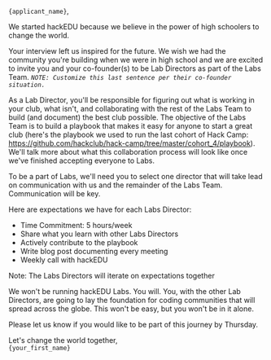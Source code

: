 `{applicant_name}`,

We started hackEDU because we believe in the power of high schoolers to change
the world.

Your interview left us inspired for the future. We wish we had the community
you're building when we were in high school and we are excited to invite you and
your co-founder(s) to be Lab Directors as part of the Labs Team. _`NOTE:
Customize this last sentence per their co-founder situation.`_

As a Lab Director, you'll be responsible for figuring out what is working in
your club, what isn't, and collaborating with the rest of the Labs Team to build
(and document) the best club possible. The objective of the Labs Team is to
build a playbook that makes it easy for anyone to start a great club (here's the
playbook we used to run the last cohort of Hack Camp:
https://github.com/hackclub/hack-camp/tree/master/cohort_4/playbook). We'll talk
more about what this collaboration process will look like once we've finished
accepting everyone to Labs.

To be a part of Labs, we'll need you to select one director that will take lead
on communication with us and the remainder of the Labs Team. Communication will
be key.

Here are expectations we have for each Labs Director:

- Time Commitment: 5 hours/week
- Share what you learn with other Labs Directors
- Actively contribute to the playbook
- Write blog post documenting every meeting
- Weekly call with hackEDU

Note: The Labs Directors will iterate on expectations together

We won't be running hackEDU Labs. You will. You, with the other Lab Directors,
are going to lay the foundation for coding communities that will spread across
the globe. This won't be easy, but you won't be in it alone.

Please let us know if you would like to be part of this journey by Thursday.

Let's change the world together,  
`{your_first_name}`
